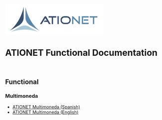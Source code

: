 ![ationetlogo](Content/Images/ATIOnetLogo_250x70.png) 

# ATIONET Functional Documentation

<br>

## Functional

### Multimoneda
- [ATIONET Multimoneda (Spanish)](https://github.com/nuchavez/ationetdocs/blob/master/multimoneda.MD)
- [ATIONET Multimoneda (English)](https://github.com/nuchavez/ationetdocs/blob/master/multimoneda.MD)

